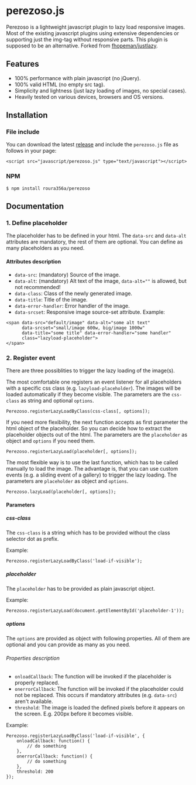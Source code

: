 # perezoso.js

Perezoso is a lightweight javascript plugin to lazy load responsive images. Most of the existing javascript plugins using extensive dependencies or supporting just the img-tag without responsive parts. This plugin is supposed to be an alternative. Forked from [fhopeman/justlazy](https://github.com/fhopeman/justlazy).

## Features

- 100% performance with plain javascript (no jQuery).
- 100% valid HTML (no empty src tag).
- Simplicity and lightness (just lazy loading of images, no special cases).
- Heavily tested on various devices, browsers and OS versions.

## Installation

### File include
You can download the latest [release](https://github.com/roura356a/perezoso/releases) and include the `perezoso.js` file as follows in your page:
```
<script src="javascript/perezoso.js" type="text/javascript"></script>
```

### NPM
```
$ npm install roura356a/perezoso
```

## Documentation
### 1. Define placeholder

The placeholder has to be defined in your html. The `data-src` and `data-alt` attributes are mandatory, the rest of them are optional. You can define as many placeholders as you need.

#### Attributes description
- `data-src`: (mandatory) Source of the image.
- `data-alt`: (mandatory) Alt text of the image, `data-alt=""` is allowed, but not recommended!
- `data-class`: Class of the newly generated image.
- `data-title`: Title of the image.
- `data-error-handler`: Error handler of the image.
- `data-srcset`: Responsive image source-set attribute.
Example:
```
<span data-src="default/image" data-alt="some alt text"
      data-srcset="small/image 600w, big/image 1000w"
      data-title="some title" data-error-handler="some handler"
      class="lazyload-placeholder">
</span>
```

### 2. Register event
There are three possiblities to trigger the lazy loading of the image(s).

The most comfortable one registers an event listener for all placeholders with a specific css class (e.g. `lazyload-placeholder`). The images will be loaded automatically if they become visible. The parameters are the `css-class` as string and optional `options`.
```
Perezoso.registerLazyLoadByClass(css-class[, options]);
```

If you need more flexibility, the next function accepts as first parameter the html object of the placeholder. So you can decide how to extract the placeholder objects out of the html. The parameters are the `placeholder` as object and `options` if you need them.
```
Perezoso.registerLazyLoad(placeholder[, options]);
```

The most flexible way is to use the last function, which has to be called manually to load the image. The advantage is, that you can use custom events (e.g. a sliding event of a gallery) to trigger the lazy loading. The parameters are `placeholder` as object and `options`.
```
Perezoso.lazyLoad(placeholder[, options]);
```

#### Parameters
##### css-class
The `css-class` is a string which has to be provided without the class selector dot as prefix.

Example:
```
Perezoso.registerLazyLoadByClass('load-if-visible');
```

##### placeholder
The `placeholder` has to be provided as plain javascript object.

Example:
```
Perezoso.registerLazyLoad(document.getElementById('placeholder-1'));
```

##### options
The `options` are provided as object with following properties. All of them are optional and you can provide as many as you need.

###### Properties description
- `onloadCallback`: The function will be invoked if the placeholder is properly replaced.
- `onerrorCallback`: The function will be invoked if the placeholder could not be replaced. This occurs if mandatory attributes (e.g. `data-src`) aren't available.
- `threshold`: The image is loaded the defined pixels before it appears on the screen. E.g. 200px before it becomes visible.

Example:
```
Perezoso.registerLazyLoadByClass('load-if-visible', {
    onloadCallback: function() {
        // do something
    },
    onerrorCallback: function() {
        // do something
    },
    threshold: 200
});
```
